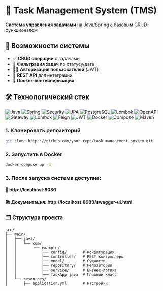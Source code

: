 # 🚀 Task Management System (TMS)

**Система управления задачами** на Java/Spring с базовым CRUD-функционалом  

## 🌟 Возможности системы

- ✅ **CRUD операции** с задачами
- 📅 **Фильтрация задач** по статусу/дате
- 👨‍💻 **Авторизация пользователей** (JWT)
- 📱 **REST API** для интеграции
- 🐳 **Docker-контейнеризация**

## 🛠 Технологический стек
![Java](https://img.shields.io/badge/Java-21-red)
![Spring](https://img.shields.io/badge/Spring_Boot-3.0-%236DB33F)
![Security](https://img.shields.io/badge/Spring_Security-6.0-%236DB33F)
![JPA](https://img.shields.io/badge/Spring_Data_JPA-3.0-%236DB33F)
![PostgreSQL](https://img.shields.io/badge/PostgreSQL-15-%23336791)
![Lombok](https://img.shields.io/badge/Lombok-1.18-%2300599C)
![OpenAPI](https://img.shields.io/badge/OpenAPI-3.0-%23BA2525)
![Gateway](https://img.shields.io/badge/Spring_Cloud_Gateway-4.0-%236DB33F)
![Lombok](https://img.shields.io/badge/Lombok-1.18-%2300599C)
![Feign](https://img.shields.io/badge/OpenFeign-4.0-%23C71A36)
![JWT](https://img.shields.io/badge/JWT-0.11-%23000000)
![Docker](https://img.shields.io/badge/Docker-20.10%2B-blue)
![Compose](https://img.shields.io/badge/Compose-1.29%2B-blueviolet)
![Maven](https://img.shields.io/badge/Maven-3.8%2B-orange)

### 1. Клонировать репозиторий
```bash
git clone https://github.com/your-repo/task-management-system.git
```

### 2. Запустить в Docker
```bash
docker-compose up -d
```

### 3. После запуска система доступна:

#### 🔗 http://localhost:8080

#### 📚 Документация: http://localhost:8080/swagger-ui.html

### 🗂 Структура проекта
```
src/
├── main/
│   ├── java/
│   │   └── com/
│   │       └── example/
│   │           ├── config/       # Конфигурации
│   │           ├── controller/   # REST контроллеры
│   │           ├── model/        # Сущности
│   │           ├── repository/   # Репозитории
│   │           ├── service/      # Бизнес-логика
│   │           └── TaskApp.java  # Главный класс
│   └── resources/
│       ├── application.yml       # Настройки
```